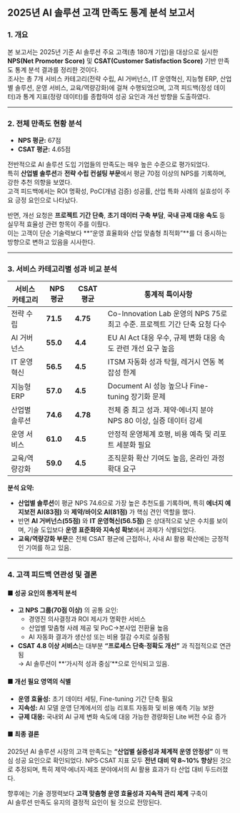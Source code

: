 ## 2025년 AI 솔루션 고객 만족도 통계 분석 보고서

### 1. 개요

본 보고서는 2025년 기준 AI 솔루션 주요 고객(총 180개 기업)을 대상으로 실시한 **NPS(Net Promoter Score)** 및 **CSAT(Customer Satisfaction Score)** 기반 만족도 통계 분석 결과를 정리한 것이다.  
조사는 총 7개 서비스 카테고리(전략 수립, AI 거버넌스, IT 운영혁신, 지능형 ERP, 산업별 솔루션, 운영 서비스, 교육/역량강화)에 걸쳐 수행되었으며, 고객 피드백(정성 데이터)과 통계 지표(정량 데이터)를 종합하여 성공 요인과 개선 방향을 도출하였다.

---

### 2. 전체 만족도 현황 분석

- **NPS 평균:** 67점  
- **CSAT 평균:** 4.65점  

전반적으로 AI 솔루션 도입 기업들의 만족도는 매우 높은 수준으로 평가되었다.  
특히 **산업별 솔루션**과 **전략 수립 컨설팅 부문**에서 평균 70점 이상의 NPS를 기록하며, 강한 추천 의향을 보였다.  
고객 피드백에서는 ROI 명확성, PoC(개념 검증) 성공률, 산업 특화 사례의 실효성이 주요 긍정 요인으로 나타났다.  

반면, 개선 요청은 **프로젝트 기간 단축**, **초기 데이터 구축 부담**, **국내 규제 대응 속도** 등 실무적 효율성 관련 항목이 주를 이뤘다.  
이는 고객이 단순 기술력보다 **“운영 효율화와 산업 맞춤형 최적화”**를 더 중시하는 방향으로 변하고 있음을 시사한다.

---

### 3. 서비스 카테고리별 성과 비교 분석

| 서비스 카테고리 | NPS 평균 | CSAT 평균 | 통계적 특이사항 |
|------------------|-----------|------------|------------------|
| 전략 수립 | **71.5** | **4.75** | Co-Innovation Lab 운영의 NPS 75로 최고 수준. 프로젝트 기간 단축 요청 다수 |
| AI 거버넌스 | **55.0** | **4.4** | EU AI Act 대응 우수, 규제 변화 대응 속도 관련 개선 요구 높음 |
| IT 운영혁신 | **56.5** | **4.5** | ITSM 자동화 성과 탁월, 레거시 연동 복잡성 한계 |
| 지능형 ERP | **57.0** | **4.5** | Document AI 성능 높으나 Fine-tuning 장기화 문제 |
| 산업별 솔루션 | **74.6** | **4.78** | 전체 중 최고 성과. 제약·에너지 분야 NPS 80 이상, 실증 데이터 강세 |
| 운영 서비스 | **61.0** | **4.5** | 안정적 운영체계 호평, 비용 예측 및 리포트 세분화 필요 |
| 교육/역량강화 | **59.0** | **4.5** | 조직문화 확산 기여도 높음, 온라인 과정 확대 요구 |

**분석 요약:**  
- **산업별 솔루션**이 평균 NPS 74.6으로 가장 높은 추천도를 기록하며, 특히 **에너지 예지보전 AI(83점)** 와 **제약/바이오 AI(81점)** 가 핵심 견인 역할을 했다.  
- 반면 **AI 거버넌스(55점)** 와 **IT 운영혁신(56.5점)** 은 상대적으로 낮은 수치를 보이며, 기술 도입보다 **운영 표준화와 지속성 확보**에서 과제가 식별되었다.  
- **교육/역량강화 부문**은 전체 CSAT 평균에 근접하나, 사내 AI 활용 확산에는 긍정적인 기여를 하고 있음.

---

### 4. 고객 피드백 연관성 및 결론

#### ■ 성공 요인의 통계적 분석
- **고 NPS 그룹(70점 이상)** 의 공통 요인:
  - 경영진 의사결정과 ROI 제시가 명확한 서비스
  - 산업별 맞춤형 사례 제공 및 PoC→본사업 전환율 높음
  - AI 자동화 결과가 생산성 또는 비용 절감 수치로 실증됨
- **CSAT 4.8 이상 서비스**는 대부분 **“프로세스 단축·정확도 개선”** 과 직접적으로 연관됨  
  → AI 솔루션이 **‘가시적 성과 중심’**으로 인식되고 있음.

#### ■ 개선 필요 영역의 식별
- **운영 효율성:** 초기 데이터 세팅, Fine-tuning 기간 단축 필요  
- **지속성:** AI 모델 운영 단계에서의 성능 리포트 자동화 및 비용 예측 기능 보완  
- **규제 대응:** 국내외 AI 규제 변화 속도에 대응 가능한 경량화된 Lite 버전 수요 증가

#### ■ 최종 결론
2025년 AI 솔루션 시장의 고객 만족도는 **“산업별 실증성과 체계적 운영 안정성”** 이 핵심 성공 요인으로 확인되었다. NPS·CSAT 지표 모두 **전년 대비 약 8~10% 향상**된 것으로 추정되며, 특히 제약·에너지·제조 분야에서의 AI 활용 효과가 타 산업 대비 두드러졌다.  

향후에는 기술 경쟁력보다 **고객 맞춤형 운영 효율성과 지속적 관리 체계** 구축이  
AI 솔루션 만족도 유지의 결정적 요인이 될 것으로 전망된다.
